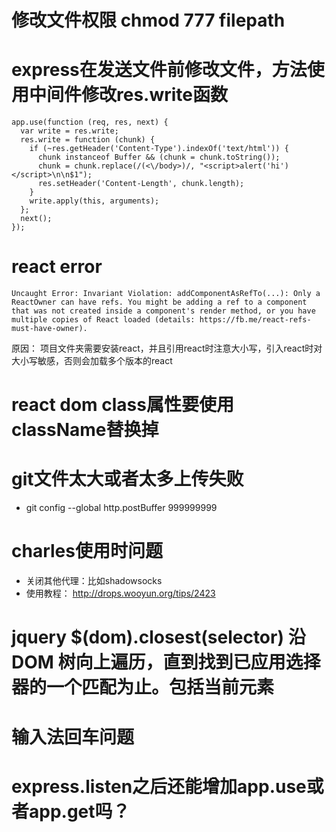 # 修改文件权限 chmod 777 filepath


# express在发送文件前修改文件，方法使用中间件修改res.write函数
```
app.use(function (req, res, next) {
  var write = res.write;
  res.write = function (chunk) {
    if (~res.getHeader('Content-Type').indexOf('text/html')) {
      chunk instanceof Buffer && (chunk = chunk.toString());
      chunk = chunk.replace(/(<\/body>)/, "<script>alert('hi')</script>\n\n$1");
      res.setHeader('Content-Length', chunk.length);
    }
    write.apply(this, arguments);
  };
  next();
});
```


# react error
```
Uncaught Error: Invariant Violation: addComponentAsRefTo(...): Only a ReactOwner can have refs. You might be adding a ref to a component that was not created inside a component's render method, or you have multiple copies of React loaded (details: https://fb.me/react-refs-must-have-owner).
```
原因： 项目文件夹需要安装react，并且引用react时注意大小写，引入react时对大小写敏感，否则会加载多个版本的react

# react dom class属性要使用className替换掉


# git文件太大或者太多上传失败
* git config --global http.postBuffer 999999999


# charles使用时问题
* 关闭其他代理：比如shadowsocks
* 使用教程： http://drops.wooyun.org/tips/2423

# jquery $(dom).closest(selector)  沿 DOM 树向上遍历，直到找到已应用选择器的一个匹配为止。包括当前元素

# 输入法回车问题


# express.listen之后还能增加app.use或者app.get吗？
